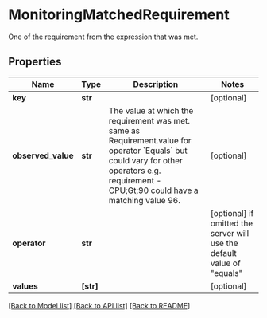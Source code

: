 # MonitoringMatchedRequirement

One of the requirement from the expression that was met.
## Properties
Name | Type | Description | Notes
------------ | ------------- | ------------- | -------------
**key** | **str** |  | [optional] 
**observed_value** | **str** | The value at which the requirement was met. same as Requirement.value for operator &#x60;Equals&#x60; but could vary for other operators e.g. requirement - CPU;Gt;90 could have a matching value 96. | [optional] 
**operator** | **str** |  | [optional]  if omitted the server will use the default value of "equals"
**values** | **[str]** |  | [optional] 

[[Back to Model list]](../README.md#documentation-for-models) [[Back to API list]](../README.md#documentation-for-api-endpoints) [[Back to README]](../README.md)


